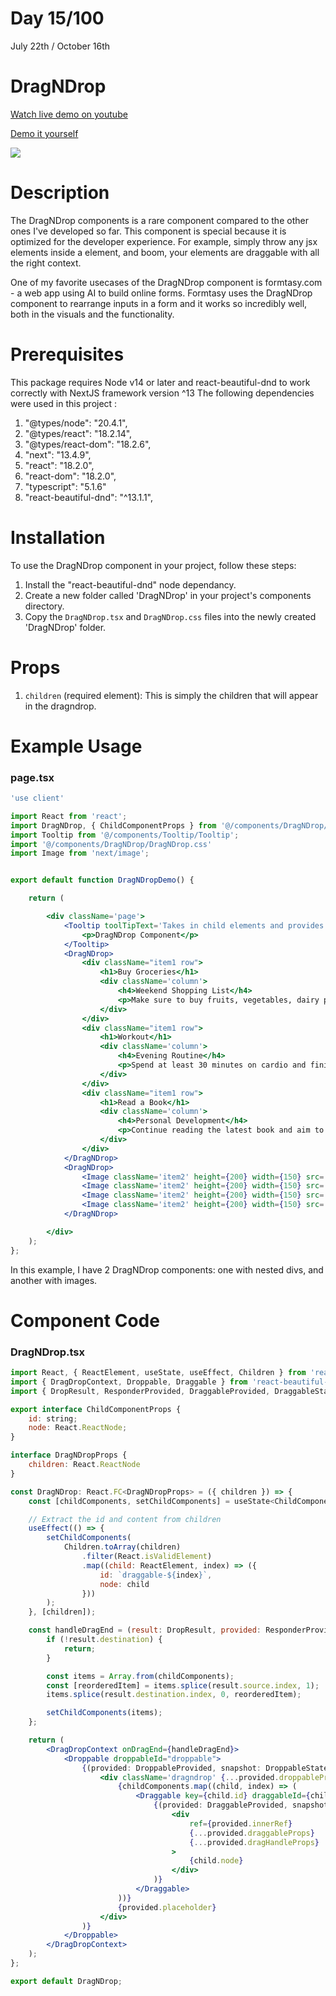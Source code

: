# Day 15/100

July 22th / October 16th

# DragNDrop
<a href="https://www.youtube.com/watch?v=i70Cjnq2tYE" target="_blank">Watch live demo on youtube</a>

<a href="https://100daysofcomponents.netlify.app/DragNDrop" target="_blank">Demo it yourself</a>

<a href="https://100daysofcomponents.netlify.app/DragNDrop" target="_blank"><img src="https://cdn.discordapp.com/attachments/715319623637270638/1132372058031001650/image.png"/></a>  

# Description 

The DragNDrop components is a rare component compared to the other ones I've developed so far. This component is special because it is optimized for the developer experience. For example, simply throw any jsx elements inside a <DragNDrop> element, and boom, your elements are draggable with all the right context.

One of my favorite usecases of the DragNDrop component is formtasy.com - a web app using AI to build online forms. Formtasy uses the DragNDrop component to rearrange inputs in a form and it works so incredibly well, both in the visuals and the functionality.


# Prerequisites
This package requires Node v14 or later and react-beautiful-dnd to work correctly with NextJS framework version ^13
The following dependencies were used in this project :
1. "@types/node": "20.4.1",
2. "@types/react": "18.2.14",
3. "@types/react-dom": "18.2.6",
4. "next": "13.4.9",
5. "react": "18.2.0",
6. "react-dom": "18.2.0",
7. "typescript": "5.1.6"
8. "react-beautiful-dnd": "^13.1.1",


# Installation 

To use the DragNDrop component in your project, follow these steps:

1. Install the "react-beautiful-dnd" node dependancy.
2. Create a new folder called 'DragNDrop' in your project's components directory.
3. Copy the `DragNDrop.tsx` and `DragNDrop.css` files into the newly created 'DragNDrop' folder.

# Props 

1. `children` (required element): This is simply the children that will appear in the dragndrop.
 

# Example Usage
### page.tsx
```jsx
'use client'

import React from 'react';
import DragNDrop, { ChildComponentProps } from '@/components/DragNDrop/DragNDrop';
import Tooltip from '@/components/Tooltip/Tooltip';
import '@/components/DragNDrop/DragNDrop.css'
import Image from 'next/image';


export default function DragNDropDemo() {

    return (

        <div className='page'>
            <Tooltip toolTipText='Takes in child elements and provides a mechanism to rearrange them in the order of display through a simple drag-and-drop action.'>
                <p>DragNDrop Component</p>
            </Tooltip>
            <DragNDrop>
                <div className="item1 row">
                    <h1>Buy Groceries</h1>
                    <div className='column'>
                        <h4>Weekend Shopping List</h4>
                        <p>Make sure to buy fruits, vegetables, dairy products, and bread for the upcoming week.</p>
                    </div>
                </div>
                <div className="item1 row">
                    <h1>Workout</h1>
                    <div className='column'>
                        <h4>Evening Routine</h4>
                        <p>Spend at least 30 minutes on cardio and finish the session with some stretching exercises.</p>
                    </div>
                </div>
                <div className="item1 row">
                    <h1>Read a Book</h1>
                    <div className='column'>
                        <h4>Personal Development</h4>
                        <p>Continue reading the latest book and aim to finish at least two chapters today.</p>
                    </div>
                </div>
            </DragNDrop>
            <DragNDrop>
                <Image className='item2' height={200} width={150} src='/DragNDrop/ace.png' alt='' />
                <Image className='item2' height={200} width={150} src='/DragNDrop/jack.png' alt='' />
                <Image className='item2' height={200} width={150} src='/DragNDrop/queen.png' alt='' />
                <Image className='item2' height={200} width={150} src='/DragNDrop/king.png' alt='' />
            </DragNDrop>

        </div>
    );
};
```
In this example, I have 2 DragNDrop components: one with nested divs, and another with images.  

# Component Code 

### DragNDrop.tsx
```jsx
import React, { ReactElement, useState, useEffect, Children } from 'react';
import { DragDropContext, Droppable, Draggable } from 'react-beautiful-dnd';
import { DropResult, ResponderProvided, DraggableProvided, DraggableStateSnapshot, DroppableProvided, DroppableStateSnapshot } from 'react-beautiful-dnd';

export interface ChildComponentProps {
    id: string;
    node: React.ReactNode;
}

interface DragNDropProps {
    children: React.ReactNode
}

const DragNDrop: React.FC<DragNDropProps> = ({ children }) => {
    const [childComponents, setChildComponents] = useState<ChildComponentProps[]>([]);

    // Extract the id and content from children
    useEffect(() => {
        setChildComponents(
            Children.toArray(children)
                .filter(React.isValidElement)
                .map((child: ReactElement, index) => ({
                    id: `draggable-${index}`,
                    node: child
                }))
        );
    }, [children]);

    const handleDragEnd = (result: DropResult, provided: ResponderProvided) => {
        if (!result.destination) {
            return;
        }

        const items = Array.from(childComponents);
        const [reorderedItem] = items.splice(result.source.index, 1);
        items.splice(result.destination.index, 0, reorderedItem);

        setChildComponents(items);
    };

    return (
        <DragDropContext onDragEnd={handleDragEnd}>
            <Droppable droppableId="droppable">
                {(provided: DroppableProvided, snapshot: DroppableStateSnapshot) => (
                    <div className='dragndrop' {...provided.droppableProps} ref={provided.innerRef}>
                        {childComponents.map((child, index) => (
                            <Draggable key={child.id} draggableId={child.id} index={index}>
                                {(provided: DraggableProvided, snapshot: DraggableStateSnapshot) => (
                                    <div
                                        ref={provided.innerRef}
                                        {...provided.draggableProps}
                                        {...provided.dragHandleProps}
                                    >
                                        {child.node}
                                    </div>
                                )}
                            </Draggable>
                        ))}
                        {provided.placeholder}
                    </div>
                )}
            </Droppable>
        </DragDropContext>
    );
};

export default DragNDrop;
```
 